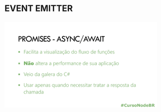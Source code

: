 # EVENT EMITTER

<p align="center">
 <img style="margin-top:10px;" src="./async-await.png" width="800px">
 </p>